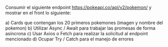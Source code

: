 Consumir el siguiente endpoint https://pokeapi.co/api/v2/pokemon/ y mostrar en el front lo siguiente:

a) Cards que contengan los 20 primeros pokemones (imagen y nombre del pokemon)
b) Utilizar Async / Await para trabajar las promesas de forma asíncrona
c) Usar Axios o Fetch para realizar la solicitud al endpoint mencionado
d) Ocupar Try / Catch para el manejo de errores
